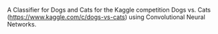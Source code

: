 A Classifier for Dogs and Cats for the Kaggle competition Dogs vs. Cats (https://www.kaggle.com/c/dogs-vs-cats) using Convolutional Neural Networks.
